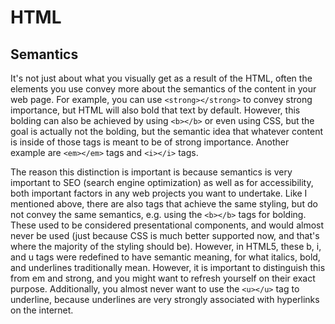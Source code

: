 # HTML

## Semantics

It's not just about what you visually get as a result of the HTML, often the elements you use convey more about the semantics of the content in your web page. For example, you can use ```<strong></strong>``` to convey strong importance, but HTML will also bold that text by default. However, this bolding can also be achieved by using ```<b></b>``` or even using CSS, but the goal is actually not the bolding, but the semantic idea that whatever content is inside of those tags is meant to be of strong importance. Another example are ```<em></em>``` tags and ```<i></i>``` tags.

The reason this distinction is important is because semantics is very important to SEO (search engine optimization) as well as for accessibility, both important factors in any web projects you want to undertake. Like I mentioned above, there are also tags that achieve the same styling, but do not convey the same semantics, e.g. using the ```<b></b>``` tags for bolding. These used to be considered presentational components, and would almost never be used (just because CSS is much better supported now, and that's where the majority of the styling should be). However, in HTML5, these b, i, and u tags were redefined to have semantic meaning, for what italics, bold, and underlines traditionally mean. However, it is important to distinguish this from em and strong, and you might want to refresh yourself on their exact purpose. Additionally, you almost never want to use the ```<u></u>``` tag to underline, because underlines are very strongly associated with hyperlinks on the internet.

